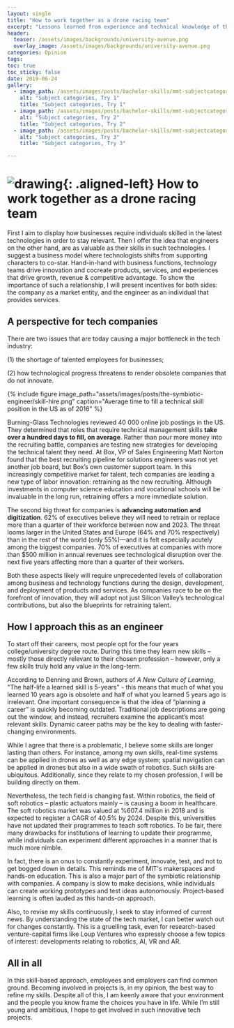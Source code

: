 ```yaml
---
layout: single
title: "How to work together as a drone racing team"
excerpt: "Lessons learned from experience and technical knowledge of the field."
header:
  teaser: /assets/images/backgrounds/university-avenue.png
  overlay_image: /assets/images/backgrounds/university-avenue.png
categories: Opinion
tags:
toc: true
toc_sticky: false
date: 2019-06-24
gallery:
  - image_path: /assets/images/posts/bachelor-skills/mmt-subjectcategories1.png
    alt: "Subject categories, Try 1"
    title: "Subject categories, Try 1"
  - image_path: /assets/images/posts/bachelor-skills/mmt-subjectcategories2.png
    alt: "Subject categories, Try 2"
    title: "Subject categories, Try 2"
  - image_path: /assets/images/posts/bachelor-skills/mmt-subjectcategories3.png
    alt: "Subject categories, Try 3"
    title: "Subject categories, Try 3"

---
```

# ![drawing](/assets/images/favicon.jpg){: .aligned-left} How to work together as a drone racing team

First I aim to display how businesses require individuals skilled in the latest technologies in order to stay relevant. Then I offer the idea that engineers on the other hand, are as valuable as their skills in such technologies. I suggest a business model where technologists shifts from supporting characters to co-star. Hand-in-hand with business functions, technology teams drive innovation and cocreate products, services, and experiences that drive growth, revenue & competitive advantage. To show the importance of such a relationship, I will present incentives for both sides: the company as a market entity, and the engineer as an individual that provides services.
## A perspective for tech companies
There are two issues that are today causing a major bottleneck in the tech industry:

(1)	the shortage of talented employees for businesses;

(2)	how technological progress threatens to render obsolete companies that do not innovate.

{%
include figure
image_path="assets/images/posts/the-symbiotic-engineer/skill-hire.png"
caption="Average time to fill a technical skill position in the US as of 2016"
%}

Burning-Glass Technologies reviewed 40 000 online job postings in the US. They determined that roles that require technical management skills **take over a hundred days to fill, on average**. Rather than pour more money into the recruiting battle, companies are testing new strategies for developing the technical talent they need. At Box, VP of Sales Engineering Matt Norton found that the best recruiting pipeline for solutions engineers was not yet another job board, but Box’s own customer support team. In this increasingly competitive market for talent, tech companies are leading a new type of labor innovation: retraining as the new recruiting. Although investments in computer science education and vocational schools will be invaluable in the long run, retraining offers a more immediate solution.

The second big threat for companies is **advancing automation and digitization**. 62% of executives believe they will need to retrain or replace more than a quarter of their workforce between now and 2023. The threat looms larger in the United States and Europe (64% and 70% respectively) than in the rest of the world (only 55%)—and it is felt especially acutely among the biggest companies. 70% of executives at companies with more than $500 million in annual revenues see technological disruption over the next five years affecting more than a quarter of their workers.

Both these aspects likely will require unprecedented levels of collaboration among business and technology functions during the design, development, and deployment of products and services. As companies race to be on the forefront of innovation, they will adopt not just Silicon Valley’s technological contributions, but also the blueprints for retraining talent.

## How I approach this as an engineer

To start off their careers, most people opt for the four years college/university degree route. During this time they learn new skills – mostly those directly relevant to their chosen profession – however, only a few skills truly hold any value in the long-term.

According to Denning and Brown, authors of *A New Culture of Learning*, "The half-life a learned skill is 5-years" - this means that much of what you learned 10 years ago is obsolete and half of what you learned 5 years ago is irrelevant. One important consequence is that the idea of “planning a career” is quickly becoming outdated. Traditional job descriptions are going out the window, and instead, recruiters examine the applicant’s most relevant skills. Dynamic career paths may be the key to dealing with faster-changing environments.

While I agree that there is a problematic, I believe some skills are longer lasting than others. For instance, among my own skills, real-time systems can be applied in drones as well as any edge system; spatial navigation can be applied in drones but also in a wide swath of robotics. Such skills are ubiquitous. Additionally, since they relate to my chosen profession, I will be building directly on them.

Nevertheless, the tech field is changing fast. Within robotics, the field of soft robotics – plastic actuators mainly – is causing a boom in healthcare. The soft robotics market was valued at %607.4 million in 2018 and is expected to register a CAGR of 40.5% by 2024. Despite this, universities have not updated their programmes to teach soft robotics. To be fair, there many drawbacks for institutions of learning to update their programme, while individuals can experiment different approaches in a manner that is much more nimble.

In fact, there is an onus to constantly experiment, innovate, test, and not to get bogged down in details. This reminds me of MIT's makerspaces and hands-on education. This is also a major part of the symbiotic relationship with companies. A company is slow to make decisions, while individuals can create working prototypes and test ideas autonomously. Project-based learning is often lauded as this hands-on approach.

Also, to revise my skills continuously, I seek to stay informed of current news. By understanding the state of the tech market, I can better watch out for changes constantly. This is a gruelling task, even for research-based venture-capital firms like Loup Ventures who expressly choose a few topics of interest: developments relating to robotics, AI, VR and AR.

## All in all

In this skill-based approach, employees and employers can find common ground. Becoming involved in projects is, in my opinion, the best way to refine my skills. Despite all of this, I am keenly aware that your environment and the people you know frame the choices you have in life. While I’m still young and ambitious, I hope to get involved in such innovative tech projects.

